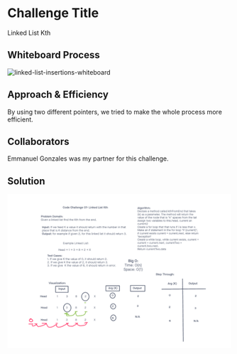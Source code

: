 # Challenge Title
Linked List Kth

## Whiteboard Process
![linked-list-insertions-whiteboard](code-challenge-06-with-test.png)

## Approach & Efficiency
By using two different pointers, we tried to make the whole process more efficient. 

## Collaborators
Emmanuel Gonzales was my partner for this challenge.

## Solution
![code-challenge-07](code-challenge-07.png)